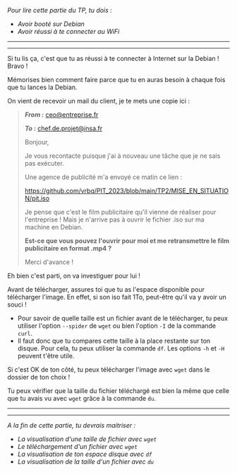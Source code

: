 _Pour lire cette partie du TP, tu dois :_

- _Avoir booté sur Debian_
- _Avoir réussi à te connecter au WiFi_

---

---

Si tu lis ça, c'est que tu as réussi à te connecter à Internet sur la Debian ! Bravo !

Mémorises bien comment faire parce que tu en auras besoin à chaque fois que tu lances la Debian.

On vient de recevoir un mail du client, je te mets une copie ici :

> **_From :_** [ceo@entreprise.fr](mailto:ceo@entreprise.fr)
>
> **_To :_** [chef.de.projet@insa.fr](mailto:chef.de.projet@insa.fr)
>
> Bonjour,
>
> Je vous recontacte puisque j'ai à nouveau une tâche que je ne sais pas exécuter.
>
> Une agence de publicité m'a envoyé ce matin ce lien :
>
> https://github.com/vrbq/PIT_2023/blob/main/TP2/MISE_EN_SITUATION/pit.iso
>
> Je pense que c'est le film publicitaire qu'il vienne de réaliser pour l'entreprise !
> Mais je n'arrive pas à ouvrir le fichier .iso sur ma machine en Debian.
>
> **Est-ce que vous pouvez l'ouvrir pour moi et me retransmettre le film publicitaire en format .mp4 ?**
>
> Merci d'avance !

Eh bien c'est parti, on va investiguer pour lui !

Avant de télécharger, assures toi que tu as l'espace disponible pour télécharger l'image. En effet, si son iso fait 1To, peut-être qu'il va y avoir un souci !

- Pour savoir de quelle taille est un fichier avant de le télécharger, tu peux utiliser l'option `--spider` de `wget` ou bien l'option `-I` de la commande `curl`.
- Il faut donc que tu compares cette taille à la place restante sur ton disque. Pour cela, tu peux utiliser la commande `df`. Les options `-h` et `-H` peuvent t'être utile.

Si c'est OK de ton côté, tu peux télécharger l'image avec `wget` dans le dossier de ton choix !

Tu peux vérifier que la taille du fichier téléchargé est bien la même que celle que tu avais vu avec `wget` grâce à la commande `du`.

---

---

_A la fin de cette partie, tu devrais maitriser :_

- _La visualisation d'une taille de fichier avec `wget`_
- _Le téléchargement d'un fichier avec `wget`_
- _La visualisation de ton espace disque avec `df`_
- _La visualisation de la taille d'un fichier avec `du`_
